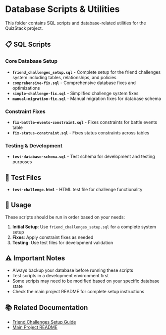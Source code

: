 # Database Scripts & Utilities

This folder contains SQL scripts and database-related utilities for the QuizStack project.

## 📋 SQL Scripts

### Core Database Setup
- **`friend_challenges_setup.sql`** - Complete setup for the friend challenges system including tables, relationships, and policies
- **`comprehensive-fix.sql`** - Comprehensive database fixes and optimizations
- **`simple-challenge-fix.sql`** - Simplified challenge system fixes
- **`manual-migration-fix.sql`** - Manual migration fixes for database schema

### Constraint Fixes
- **`fix-battle-events-constraint.sql`** - Fixes constraints for battle events table
- **`fix-status-constraint.sql`** - Fixes status constraints across tables

### Testing & Development
- **`test-database-schema.sql`** - Test schema for development and testing purposes

## 🧪 Test Files

- **`test-challenge.html`** - HTML test file for challenge functionality

## 🚀 Usage

These scripts should be run in order based on your needs:

1. **Initial Setup**: Use `friend_challenges_setup.sql` for a complete system setup
2. **Fixes**: Apply constraint fixes as needed
3. **Testing**: Use test files for development validation

## ⚠️ Important Notes

- Always backup your database before running these scripts
- Test scripts in a development environment first
- Some scripts may need to be modified based on your specific database state
- Check the main project README for complete setup instructions

## 📚 Related Documentation

- [Friend Challenges Setup Guide](../docs/FRIEND_CHALLENGES_SETUP.md)
- [Main Project README](../README.md)

